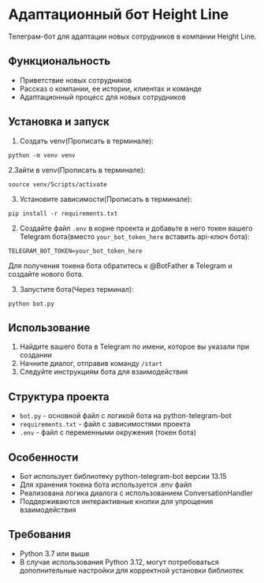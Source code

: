 # Адаптационный бот Height Line

Телеграм-бот для адаптации новых сотрудников в компании Height Line.

## Функциональность

- Приветствие новых сотрудников
- Рассказ о компании, ее истории, клиентах и команде
- Адаптационный процесс для новых сотрудников

## Установка и запуск
1. Создать venv(Прописать в терминале):
```
python -m venv venv
```

2.Зайти в venv(Прописать в терминале):
```
source venv/Scripts/activate
```

3. Установите зависимости(Прописать в терминале):
```
pip install -r requirements.txt
```

2. Создайте файл `.env` в корне проекта и добавьте в него токен вашего Telegram бота(вместо `your_bot_token_here`  вставить api-ключ бота):
```
TELEGRAM_BOT_TOKEN=your_bot_token_here
```

Для получения токена бота обратитесь к @BotFather в Telegram и создайте нового бота.

3. Запустите бота(Через терминал):
```
python bot.py
```

## Использование

1. Найдите вашего бота в Telegram по имени, которое вы указали при создании
2. Начните диалог, отправив команду `/start`
3. Следуйте инструкциям бота для взаимодействия

## Структура проекта

- `bot.py` - основной файл с логикой бота на python-telegram-bot
- `requirements.txt` - файл с зависимостями проекта
- `.env` - файл с переменными окружения (токен бота)

## Особенности

- Бот использует библиотеку python-telegram-bot версии 13.15
- Для хранения токена бота используется .env файл
- Реализована логика диалога с использованием ConversationHandler
- Поддерживаются интерактивные кнопки для упрощения взаимодействия

## Требования

- Python 3.7 или выше 
- В случае использования Python 3.12, могут потребоваться дополнительные настройки для корректной установки библиотек 